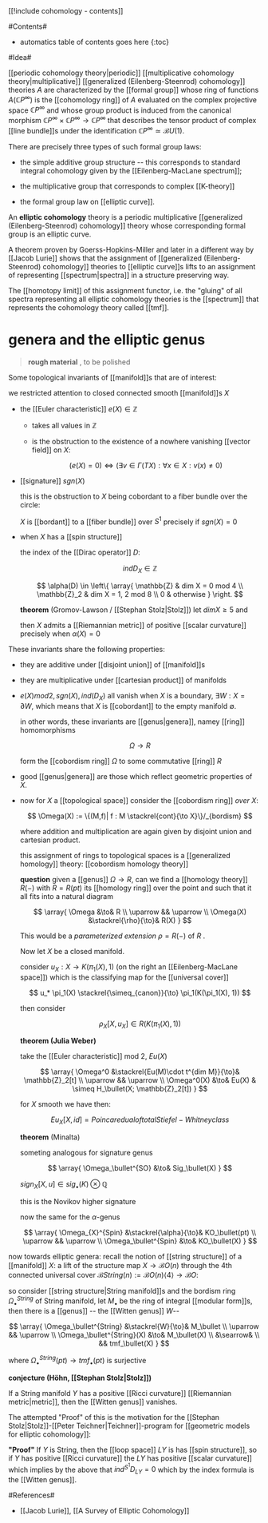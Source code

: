 <div class="rightHandSide toc">
[[!include cohomology - contents]]
</div>

#Contents#

* automatics table of contents goes here
{:toc}

#Idea#

[[periodic cohomology theory|periodic]] [[multiplicative cohomology theory|multiplicative]] [[generalized (Eilenberg-Steenrod) cohomology]] theories $A$ are characterized by the [[formal group]] whose ring of functions $A(\mathbb{C}P^\infty)$ is the [[cohomology ring]] of $A$ evaluated on the complex projective space $\mathbb{C}P^\infty$ and whose group product is induced from the canonical morphism $\mathbb{C}P^\infty \times \mathbb{C}P^\infty \to \mathbb{C}P^\infty$ that describes the tensor product of complex [[line bundle]]s under the identification $\mathbb{C}P^\infty \simeq \mathcal{B} U(1)$.

There are precisely three types of such formal group laws:

* the simple additive group structure -- this corresponds to standard integral cohomology given by the [[Eilenberg-MacLane spectrum]];

* the multiplicative group that corresponds to complex [[K-theory]]

* the formal group law on [[elliptic curve]].

An **elliptic cohomology** theory is a periodic multiplicative [[generalized (Eilenberg-Steenrod) cohomology]] theory whose corresponding formal group is an elliptic curve.

A theorem proven by Goerss-Hopkins-Miller and later in a different way by [[Jacob Lurie]] shows that the assignment of [[generalized (Eilenberg-Steenrod) cohomology]] theories to [[elliptic curve]]s lifts to an assignment of representing [[spectrum|spectra]] in a structure preserving way. 

The [[homotopy limit]] of this assignment functor, i.e. the "gluing" of all spectra representing all elliptic cohomology theories is the [[spectrum]] that represents the cohomology theory called [[tmf]].

# genera and the elliptic genus #

> **rough material** , to be polished

Some topological invariants of [[manifold]]s that are of interest:

we restricted attention to closed connected smooth [[manifold]]s $X$

* the [[Euler characteristic]] $e(X) \in \mathbb{Z}$

  * takes all values in $\mathbb{Z}$

  * is the obstruction to the existence of a nowhere vanishing [[vector field]] on $X$:

    $$
      (e(X)= 0)
      \Leftrightarrow
      (\exists  v \in \Gamma(T X) : \forall x \in X : v(x) \neq 0)
    $$  


* [[signature]] $sgn(X)$

  this is the obstruction to $X$ being cobordant to a fiber bundle over the circle:

  $X$ is [[bordant]] to a [[fiber bundle]] over $S^1$ precisely if $sgn(X) = 0$

* when $X$ has a [[spin structure]]

  the index of the [[Dirac operator]] $D$: 

  $$
    ind D_X \in \mathbb{Z} 
  $$

  $$
    \alpha(D) \in 
    \left\{
      \array{
           \mathbb{Z} & dim X = 0 mod 4
           \\
           \mathbb{Z}_2 & dim X = 1, 2 mod 8
           \\
           0 & otherwise
      }
    \right.
  $$

  **theorem** (Gromov-Lawson / [[Stephan Stolz|Stolz]]) let $dim X \geq 5$ and

  then $X$ admits a [[Riemannian metric]] of positive [[scalar curvature]] precisely when $\alpha(X) = 0$

These invariants share the following properties:

* they are additive under [[disjoint union]] of [[manifold]]s

* they are multiplicative under [[cartesian product]] of manifolds

* $e(X) mod 2, sgn(X), ind(D_X)$ all vanish when $X$ is a boundary, $\exists W : X = \partial W$, which means that $X$ is [[cobordant]] to the empty manifold $\emptyset$.

  in other words, these invariants are [[genus|genera]], namey [[ring]] homomorphisms 

  $$
    \Omega \to R
  $$
  
  form the [[cobordism ring]] $\Omega$ to some commutative [[ring]] $R$

* good [[genus|genera]] are those which reflect geometric properties of $X$.

* now for $X$ a [[topological space]] consider the [[cobordism ring]] _over $X$_:

  $$
    \Omega(X) := \{(M,f)| f : M \stackrel{cont}{\to X}\}/_{bordism}
  $$

  where addition and multiplication are again given by disjoint union and cartesian product.

  this assignment of rings to topological spaces is a [[generalized homology]] theory: [[cobordism homology theory]]

  **question** given a [[genus]] $\Omega \to R$, can we find a [[homology theory]] $R(-)$ with $R  = R(pt)$ its [[homology ring]] over the point and such that it all fits into a natural diagram

  $$
    \array{
     \Omega &\to& R
     \\
     \uparrow && \uparrow
     \\
     \Omega(X) &\stackrel{\rho}{\to}& R(X)
    }
  $$

  This would be a _parameterized extension_ $\rho = R(-)$ of $R$ .

  Now let $X$ be a closed manifold. 
  
  consider $u_X : X \to K(\pi_1(X),1)$ (on the right an [[Eilenberg-MacLane space]]) which is the classifying map for the [[universal cover]]

  $$
    u_* \pi_1(X) \stackrel{\simeq_{canon}}{\to}
    \pi_1(K(\pi_1(X), 1))
  $$

  then consider

  $$
    \rho_X[X, u_X] \in R(K(\pi_1(X),1))
  $$

  **theorem (Julia Weber)** 

  take the [[Euler characteristic]]  mod 2, $Eu(X)$

  $$
    \array{
      \Omega^0 &\stackrel{Eu(M)\cdot t^{dim M}}{\to}& \mathbb{Z}_2[t]
      \\
      \uparrow && \uparrow
      \\
      \Omega^0(X) &\to& Eu(X) &
      \simeq H_\bullet(X; \mathbb{Z}_2[t])
    }
  $$

  for $X$ smooth we have then:

  $$
    Eu_X[X, id] = Poincare dual of total Stiefel-Whitney class 
  $$

  **theorem** (Minalta)

  someting analogous for signature genus

  $$
    \array{
      \Omega_\bullet^{SO}
      &\to&
      Sig_\bullet(X)
    }
  $$

  $sign_X[X,u] \in sig_\bullet(K) \otimes \mathbb{Q}$

  this is the Novikov higher signature 

  now the same for the $\alpha$-genus

  $$
    \array{
      \Omega_{X}^{Spin} &\stackrel{\alpha}{\to}&
      KO_\bullet(pt)
      \\
      \uparrow && \uparrow
      \\
      \Omega_\bullet^{Spin}
      &\to&
      KO_\bullet(X)
    }
  $$  


now towards elliptic genera: recall the notion of [[string structure]] of a [[manifold]] $X$: a lift of the structure map $X \to \mathcal{B}O(n)$ through the 4th connected universal cover $\mathcal{B}String(n) := \mathcal{B}O(n)\langle 4\rangle \to \mathcal{B} O$:

so consider [[string structure|String manifold]]s and the bordism ring $\Omega_\bullet^{String}$ of String manifold, let $M_\bullet$ be the ring of integral [[modular form]]s, then there is a [[genus]] -- the [[Witten genus]] $W$--

$$
  \array{
    \Omega_\bullet^{String} &\stackrel{W}{\to}& M_\bullet
    \\
    \uparrow && \uparrow
    \\
    \Omega_\bullet^{String}(X)
    &\to&
    M_\bullet(X)
    \\
    &\searrow&
    \\
    && tmf_\bullet(X) 
  }
$$
  
where $\Omega_\bullet^{String}(pt) \to tmf_\bullet(pt)$ is surjective

**conjecture (H&ouml;hn, [[Stephan Stolz|Stolz]])**

If a String manifold $Y$ has a positive [[Ricci curvature]] [[Riemannian metric|metric]], then the [[Witten genus]] vanishes.

The attempted "Proof" of this is the motivation for the [[Stephan Stolz|Stolz]]-[[Peter Teichner|Teichner]]-program for [[geometric models for elliptic cohomology]]:

**"Proof"** If $Y$ is String, then the [[loop space]] $L Y$ is has [[spin structure]], so if $Y$ has positive [[Ricci curvature]] the $L Y$ has positive [[scalar curvature]] which implies by the above that $ind^{S^1} D_{L Y} = 0$ which by the index formula is the [[Witten genus]].



#References#

* [[Jacob Lurie]], [[A Survey of Elliptic Cohomology]]